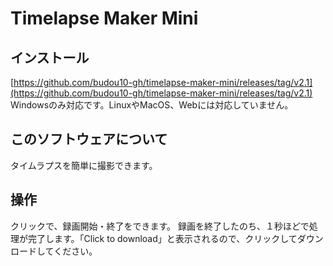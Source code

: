 # Timelapse Maker Mini
## インストール
[https://github.com/budou10-gh/timelapse-maker-mini/releases/tag/v2.1](https://github.com/budou10-gh/timelapse-maker-mini/releases/tag/v2.1)  
Windowsのみ対応です。LinuxやMacOS、Webには対応していません。
## このソフトウェアについて
タイムラプスを簡単に撮影できます。
## 操作
クリックで、録画開始・終了をできます。
録画を終了したのち、１秒ほどで処理が完了します。「Click to download」と表示されるので、クリックしてダウンロードしてください。
